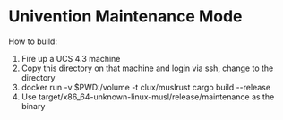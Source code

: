 Univention Maintenance Mode
===========================

How to build:

1. Fire up a UCS 4.3 machine
2. Copy this directory on that machine and login via ssh, change to the directory
3. docker run -v $PWD:/volume -t clux/muslrust cargo build --release
4. Use target/x86_64-unknown-linux-musl/release/maintenance as the binary
